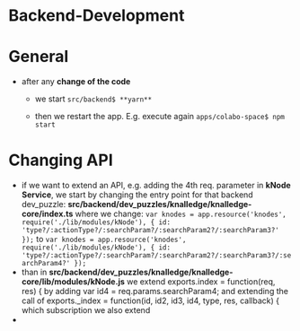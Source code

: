 # Backend-Development

# General

- after any **change of the code**

  - we start `src/backend$ **yarn**`

  - then we restart the app. E.g. execute again
    `apps/colabo-space$ npm start`

# Changing API



- if we want to extend an API, e.g. adding the 4th req. parameter in **kNode Service**, we start by changing the entry point for that backend dev_puzzle:
  **src/backend/dev_puzzles/knalledge/knalledge-core/index.ts**
  where we change:
  `var knodes = app.resource('knodes', require('./lib/modules/kNode'), { id: 'type?/:actionType?/:searchParam?/:searchParam2?/:searchParam3?' });`
  to
  `var knodes = app.resource('knodes', require('./lib/modules/kNode'), { id: 'type?/:actionType?/:searchParam?/:searchParam2?/:searchParam3?/:searchParam4?' });`
- than in
  **src/backend/dev_puzzles/knalledge/knalledge-core/lib/modules/kNode.js**
  we extend exports.index = function(req, res) {
  by adding var id4 = req.params.searchParam4; and extending the call of
  exports._index = function(id, id2, id3, id4, type, res, callback) {
  which subscription we also extend 
- 